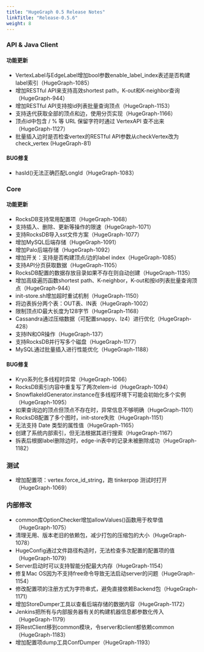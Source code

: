 ```yaml
---
title: "HugeGraph 0.5 Release Notes"
linkTitle: "Release-0.5.6"
weight: 8
---
```


### API & Java Client

#### 功能更新
- VertexLabel与EdgeLabel增加bool参数enable_label_index表述是否构建label索引（HugeGraph-1085）
- 增加RESTful API来支持高效shortest path，K-out和K-neighbor查询（HugeGraph-944）
- 增加RESTful API支持按id列表批量查询顶点（HugeGraph-1153）
- 支持迭代获取全部的顶点和边，使用分页实现（HugeGraph-1166）
- 顶点id中包含 / % 等 URL 保留字符时通过 VertexAPI 查不出来（HugeGraph-1127）
- 批量插入边时是否检查vertex的RESTful API参数从checkVertex改为check_vertex (HugeGraph-81)
 
#### BUG修复
- hasId()无法正确匹配LongId（HugeGraph-1083）

### Core

#### 功能更新
- RocksDB支持常用配置项（HugeGraph-1068）
- 支持插入、删除、更新等操作的限速（HugeGraph-1071）
- 支持RocksDB导入sst文件方案（HugeGraph-1077）
- 增加MySQL后端存储（HugeGraph-1091）
- 增加Palo后端存储（HugeGraph-1092）
- 增加开关：支持是否构建顶点/边的label index（HugeGraph-1085）
- 支持API分页获取数据（HugeGraph-1105）
- RocksDB配置的数据存放目录如果不存在则自动创建（HugeGraph-1135）
- 增加高级遍历函数shortest path、K-neighbor，K-out和按id列表批量查询顶点（HugeGraph-944）
- init-store.sh增加超时重试机制（HugeGraph-1150）
- 将边表拆分两个表：OUT表、IN表（HugeGraph-1002）
- 限制顶点ID最大长度为128字节（HugeGraph-1168）
- Cassandra通过压缩数据（可配置snappy、lz4）进行优化（HugeGraph-428）
- 支持IN和OR操作（HugeGraph-137）
- 支持RocksDB并行写多个磁盘（HugeGraph-1177）
- MySQL通过批量插入进行性能优化（HugeGraph-1188）

#### BUG修复
- Kryo系列化多线程时异常（HugeGraph-1066）
- RocksDB索引内容中重复写了两次elem-id（HugeGraph-1094）
- SnowflakeIdGenerator.instance在多线程环境下可能会初始化多个实例（HugeGraph-1095）
- 如果查询边的顶点但顶点不存在时，异常信息不够明确（HugeGraph-1101）
- RocksDB配置了多个图时，init-store失败（HugeGraph-1151）
- 无法支持 Date 类型的属性值（HugeGraph-1165）
- 创建了系统内部索引，但无法根据其进行搜索（HugeGraph-1167）
- 拆表后根据label删除边时，edge-in表中的记录未被删除成功（HugeGraph-1182）

### 测试
- 增加配置项：vertex.force_id_string，跑 tinkerpop 测试时打开（HugeGraph-1069）

### 内部修改
- common库OptionChecker增加allowValues()函数用于枚举值（HugeGraph-1075）
- 清理无用、版本老旧的依赖包，减少打包的压缩包的大小（HugeGraph-1078）
- HugeConfig通过文件路径构造时，无法检查多次配置的配置项的值（HugeGraph-1079）
- Server启动时可以支持智能分配最大内存（HugeGraph-1154）
- 修复Mac OS因为不支持free命令导致无法启动server的问题（HugeGraph-1154）
- 修改配置项的注册方式为字符串式，避免直接依赖Backend包（HugeGraph-1171）
- 增加StoreDumper工具以查看后端存储的数据内容（HugeGraph-1172）
- Jenkins把所有与内部服务器有关的构建机器信息都参数化传入（HugeGraph-1179）
- 将RestClient移到common模块，令server和client都依赖common（HugeGraph-1183） 
- 增加配置项dump工具ConfDumper（HugeGraph-1193）